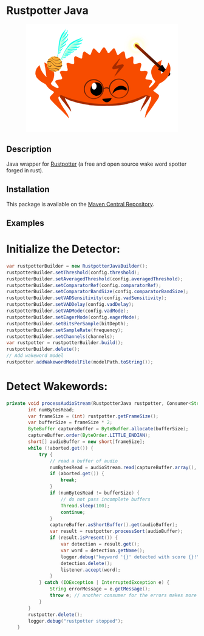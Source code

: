 # Rustpotter Java

<div align="center">
    <img src="./logo.png?raw=true" width="400px"</img> 
</div>

## Description

Java wrapper for [Rustpotter](https://github.com/GiviMAD/rustpotter) (a free and open source wake word spotter forged in rust).

## Installation

This package is available on the [Maven Central Repository](https://search.maven.org/artifact/io.github.givimad/rustpotter-java).

## Examples

# Initialize the Detector:

```java
var rustpotterBuilder = new RustpotterJavaBuilder();
rustpotterBuilder.setThreshold(config.threshold);
rustpotterBuilder.setAveragedThreshold(config.averagedThreshold);
rustpotterBuilder.setComparatorRef(config.comparatorRef);
rustpotterBuilder.setComparatorBandSize(config.comparatorBandSize);
rustpotterBuilder.setVADSensitivity(config.vadSensitivity);
rustpotterBuilder.setVADDelay(config.vadDelay);
rustpotterBuilder.setVADMode(config.vadMode);
rustpotterBuilder.setEagerMode(config.eagerMode);
rustpotterBuilder.setBitsPerSample(bitDepth);
rustpotterBuilder.setSampleRate(frequency);
rustpotterBuilder.setChannels(channels);
var rustpotter = rustpotterBuilder.build();
rustpotterBuilder.delete();
// Add wakeword model
rustpotter.addWakewordModelFile(modelPath.toString());
```

# Detect Wakewords:

```java
private void processAudioStream(RustpotterJava rustpotter, Consumer<String> listener, InputStream audioStream, AtomicBoolean aborted) {
        int numBytesRead;
        var frameSize = (int) rustpotter.getFrameSize();
        var bufferSize = frameSize * 2;
        ByteBuffer captureBuffer = ByteBuffer.allocate(bufferSize);
        captureBuffer.order(ByteOrder.LITTLE_ENDIAN);
        short[] audioBuffer = new short[frameSize];
        while (!aborted.get()) {
            try {
                // read a buffer of audio
                numBytesRead = audioStream.read(captureBuffer.array(), 0, captureBuffer.capacity());
                if (aborted.get()) {
                    break;
                }
                if (numBytesRead != bufferSize) {
                    // do not pass incomplete buffers
                    Thread.sleep(100);
                    continue;
                }
                captureBuffer.asShortBuffer().get(audioBuffer);
                var result = rustpotter.processSort(audioBuffer);
                if (result.isPresent()) {
                    var detection = result.get();
                    var word = detection.getName();
                    logger.debug("keyword '{}' detected with score {}!", detection.getName(), detection.getScore());
                    detection.delete();
                    listener.accept(word);
                }
            } catch (IOException | InterruptedException e) {
                String errorMessage = e.getMessage();
                throw e; // another consumer for the errors makes more sense as this function is intended to run on a separate thread.
            }
        }
        rustpotter.delete();
        logger.debug("rustpotter stopped");
    }
```